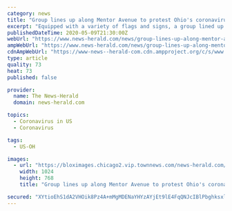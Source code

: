```yaml
---
category: news
title: "Group lines up along Mentor Avenue to protest Ohio's coronavirus directives"
excerpt: "Equipped with a variety of flags and signs, a group lined up on Mentor Avenue near the Macy’s at the Great Lakes Mall seeking an end to Ohio’s novel coronavirus-related"
publishedDateTime: 2020-05-09T21:30:00Z
webUrl: "https://www.news-herald.com/news/group-lines-up-along-mentor-avenue-to-protest-ohios-coronavirus-directives/article_1b613ff2-9228-11ea-9947-2b0cd97410ce.html"
ampWebUrl: "https://www.news-herald.com/news/group-lines-up-along-mentor-avenue-to-protest-ohios-coronavirus-directives/article_1b613ff2-9228-11ea-9947-2b0cd97410ce.amp.html"
cdnAmpWebUrl: "https://www-news--herald-com.cdn.ampproject.org/c/s/www.news-herald.com/news/group-lines-up-along-mentor-avenue-to-protest-ohios-coronavirus-directives/article_1b613ff2-9228-11ea-9947-2b0cd97410ce.amp.html"
type: article
quality: 73
heat: 73
published: false

provider:
  name: The News-Herald
  domain: news-herald.com

topics:
  - Coronavirus in US
  - Coronavirus

tags:
  - US-OH

images:
  - url: "https://bloximages.chicago2.vip.townnews.com/news-herald.com/content/tncms/assets/v3/editorial/8/33/83315b56-922a-11ea-a888-e7cab6031c80/5eb70360d705c.image.jpg?resize=1024%2C768"
    width: 1024
    height: 768
    title: "Group lines up along Mentor Avenue to protest Ohio's coronavirus directives"

secured: "XYtioEhS1dA2VHOik8Pz4A+mMgMDENaYHYzAYjEt9lE4FqQNJcIBlPbghksxlYagfEMcLVFaNAZv2sM+MT8KoM66xpg2dDSmXphwETkA+oHlb6Uqz/V9be8uPjQpI3x4eXfcQyfMPMo4i/a0IkHfPZvAdOmHCaG5rvHMdGUg+Rh4hGAT3o4EBJBhAjCtG85BppZwPjYoML3igk04mhaW97iF5QL2GUDmxeCEvLtReGBOOY+eRTMC68p74fAwEXgV44cvCt9y+fVGUsN+zaPAsZAE+vnTGrFKps9ms6hdaW0wFR9WYc9Q0tm0zcETynvx;sVSI+A3o7ukHwroaaj3L2w=="
---
```



